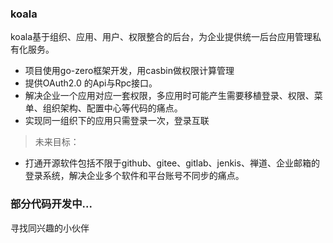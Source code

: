 ### koala
koala基于组织、应用、用户、权限整合的后台，为企业提供统一后台应用管理私有化服务。

- 项目使用go-zero框架开发，用casbin做权限计算管理
- 提供OAuth2.0 的Api与Rpc接口。
- 解决企业一个应用对应一套权限，多应用时可能产生需要移植登录、权限、菜单、组织架构、配置中心等代码的痛点。
- 实现同一组织下的应用只需登录一次，登录互联

> 未来目标：
- 打通开源软件包括不限于github、gitee、gitlab、jenkis、禅道、企业邮箱的登录系统，解决企业多个软件和平台账号不同步的痛点。

### 部分代码开发中...
寻找同兴趣的小伙伴